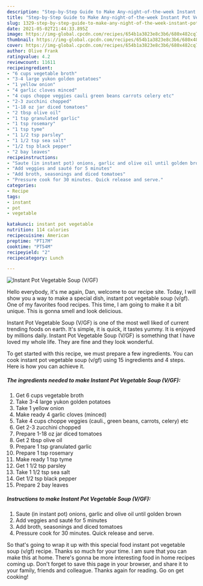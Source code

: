 ```yaml
---
description: "Step-by-Step Guide to Make Any-night-of-the-week Instant Pot Vegetable Soup (V/GF)"
title: "Step-by-Step Guide to Make Any-night-of-the-week Instant Pot Vegetable Soup (V/GF)"
slug: 1329-step-by-step-guide-to-make-any-night-of-the-week-instant-pot-vegetable-soup-v-gf
date: 2021-05-02T21:44:33.895Z
image: https://img-global.cpcdn.com/recipes/654b1a3823e8c3b6/680x482cq70/instant-pot-vegetable-soup-vgf-recipe-main-photo.jpg
thumbnail: https://img-global.cpcdn.com/recipes/654b1a3823e8c3b6/680x482cq70/instant-pot-vegetable-soup-vgf-recipe-main-photo.jpg
cover: https://img-global.cpcdn.com/recipes/654b1a3823e8c3b6/680x482cq70/instant-pot-vegetable-soup-vgf-recipe-main-photo.jpg
author: Olive Frank
ratingvalue: 4.2
reviewcount: 11611
recipeingredient:
- "6 cups vegetable broth"
- "3-4 large yukon golden potatoes"
- "1 yellow onion"
- "4 garlic cloves minced"
- "4 cups choppe veggies cauli green beans carrots celery etc"
- "2-3 zucchini chopped"
- "1-18 oz jar diced tomatoes"
- "2 tbsp olive oil"
- "1 tsp granulated garlic"
- "1 tsp rosemary"
- "1 tsp tyme"
- "1 1/2 tsp parsley"
- "1 1/2 tsp sea salt"
- "1/2 tsp black pepper"
- "2 bay leaves"
recipeinstructions:
- "Saute (in instant pot) onions, garlic and olive oil until golden brown"
- "Add veggies and sauté for 5 minutes"
- "Add broth, seasonings and diced tomatoes"
- "Pressure cook for 30 minutes. Quick release and serve."
categories:
- Recipe
tags:
- instant
- pot
- vegetable

katakunci: instant pot vegetable 
nutrition: 114 calories
recipecuisine: American
preptime: "PT17M"
cooktime: "PT54M"
recipeyield: "2"
recipecategory: Lunch

---
```



![Instant Pot Vegetable Soup (V/GF)](https://img-global.cpcdn.com/recipes/654b1a3823e8c3b6/680x482cq70/instant-pot-vegetable-soup-vgf-recipe-main-photo.jpg)

Hello everybody, it's me again, Dan, welcome to our recipe site. Today, I will show you a way to make a special dish, instant pot vegetable soup (v/gf). One of my favorites food recipes. This time, I am going to make it a bit unique. This is gonna smell and look delicious.



Instant Pot Vegetable Soup (V/GF) is one of the most well liked of current trending foods on earth. It's simple, it is quick, it tastes yummy. It is enjoyed by millions daily. Instant Pot Vegetable Soup (V/GF) is something that I have loved my whole life. They are fine and they look wonderful.


To get started with this recipe, we must prepare a few ingredients. You can cook instant pot vegetable soup (v/gf) using 15 ingredients and 4 steps. Here is how you can achieve it.

<!--inarticleads1-->

##### The ingredients needed to make Instant Pot Vegetable Soup (V/GF):

1. Get 6 cups vegetable broth
1. Take 3-4 large yukon golden potatoes
1. Take 1 yellow onion
1. Make ready 4 garlic cloves (minced)
1. Take 4 cups choppe veggies (cauli., green beans, carrots, celery) etc
1. Get 2-3 zucchini chopped
1. Prepare 1-18 oz jar diced tomatoes
1. Get 2 tbsp olive oil
1. Prepare 1 tsp granulated garlic
1. Prepare 1 tsp rosemary
1. Make ready 1 tsp tyme
1. Get 1 1/2 tsp parsley
1. Take 1 1/2 tsp sea salt
1. Get 1/2 tsp black pepper
1. Prepare 2 bay leaves




<!--inarticleads2-->

##### Instructions to make Instant Pot Vegetable Soup (V/GF):

1. Saute (in instant pot) onions, garlic and olive oil until golden brown
1. Add veggies and sauté for 5 minutes
1. Add broth, seasonings and diced tomatoes
1. Pressure cook for 30 minutes. Quick release and serve.




So that's going to wrap it up with this special food instant pot vegetable soup (v/gf) recipe. Thanks so much for your time. I am sure that you can make this at home. There's gonna be more interesting food in home recipes coming up. Don't forget to save this page in your browser, and share it to your family, friends and colleague. Thanks again for reading. Go on get cooking!
